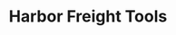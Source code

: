 ---
title: "Harbor Freight Tools"
url: /mesa/harbor-freight-tools-west-university-drive/
shop: hardware
---